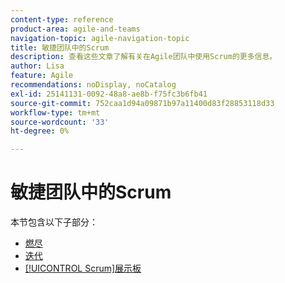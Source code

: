 ```yaml
---
content-type: reference
product-area: agile-and-teams
navigation-topic: agile-navigation-topic
title: 敏捷团队中的Scrum
description: 查看这些文章了解有关在Agile团队中使用Scrum的更多信息。
author: Lisa
feature: Agile
recommendations: noDisplay, noCatalog
exl-id: 25141131-0092-48a8-ae8b-f75fc3b6fb41
source-git-commit: 752caa1d94a09871b97a11400d83f28853118d33
workflow-type: tm+mt
source-wordcount: '33'
ht-degree: 0%

---
```


# 敏捷团队中的Scrum

本节包含以下子部分：

* [燃尽](../../agile/use-scrum-in-an-agile-team/burndown/burndown.md)
* [迭代](../../agile/use-scrum-in-an-agile-team/iterations/iterations.md)
* [[!UICONTROL Scrum]展示板](../../agile/use-scrum-in-an-agile-team/scrum-board/scrum-board.md)
